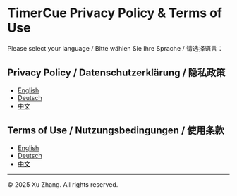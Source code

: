 # TimerCue Privacy Policy & Terms of Use

Please select your language / Bitte wählen Sie Ihre Sprache / 请选择语言：

## Privacy Policy / Datenschutzerklärung / 隐私政策

- [English](privacy-policy-en.md)
- [Deutsch](privacy-policy-de.md)
- [中文](privacy-policy-zh.md)

## Terms of Use / Nutzungsbedingungen / 使用条款

- [English](terms-of-use-en.md)
- [Deutsch](terms-of-use-de.md)
- [中文](terms-of-use-zh.md)

---

© 2025 Xu Zhang. All rights reserved.
